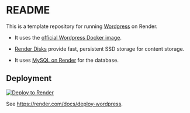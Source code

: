 # README

This is a template repository for running [Wordpress](https://wordpress.org) on Render.

* It uses the [official Wordpress Docker image](https://hub.docker.com/_/wordpress/).

* [Render Disks](https://render.com/docs/disks) provide fast, persistent SSD storage for content storage.

* It uses [MySQL on Render](https://render.com/docs/deploy-mysql) for the database.

## Deployment

[![Deploy to Render](https://render.com/images/deploy-to-render-button.svg)](https://render.com/deploy?repo=https://github.com/BalaPriyan/wordpress)

See https://render.com/docs/deploy-wordpress.
